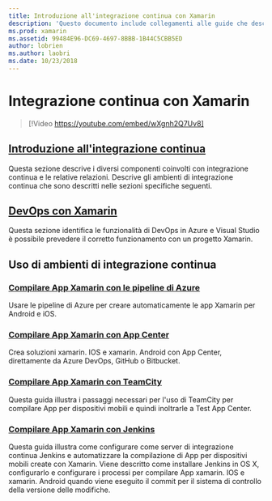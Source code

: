 ```yaml
---
title: Introduzione all'integrazione continua con Xamarin
description: 'Questo documento include collegamenti alle guide che descrivono l''integrazione continua con Xamarin. Contenuto collegato offre una panoramica dell''integrazione continua e illustra Jenkins, TeamCity e compilazione di App Center.'
ms.prod: xamarin
ms.assetid: 99484E96-DC69-4697-8BBB-1B44C5CBB5ED
author: lobrien
ms.author: laobri
ms.date: 10/23/2018
---
```


# <a name="continuous-integration-with-xamarin"></a>Integrazione continua con Xamarin

> [!Video https://youtube.com/embed/wXgnh2Q7Uv8]

## <a name="introduction-to-continuous-integrationtoolsciintro-to-cimd"></a>[Introduzione all'integrazione continua](~/tools/ci/intro-to-ci.md)

Questa sezione descrive i diversi componenti coinvolti con integrazione continua e le relative relazioni. Descrive gli ambienti di integrazione continua che sono descritti nelle sezioni specifiche seguenti.

## <a name="devops-with-xamarintoolscidevopsmd"></a>[DevOps con Xamarin](~/tools/ci/devops.md)

Questa sezione identifica le funzionalità di DevOps in Azure e Visual Studio è possibile prevedere il corretto funzionamento con un progetto Xamarin.

## <a name="working-with-continuous-integration-environments"></a>Uso di ambienti di integrazione continua

### <a name="build-xamarin-apps-with-azure-pipelineshttpsdocsmicrosoftcomazuredevopspipelineslanguagesxamarin"></a>[Compilare App Xamarin con le pipeline di Azure](https://docs.microsoft.com/azure/devops/pipelines/languages/xamarin/)

Usare le pipeline di Azure per creare automaticamente le app Xamarin per Android e iOS.

### <a name="build-xamarin-apps-using-app-centerhttpsdocsmicrosoftcomappcenterbuildxamarin"></a>[Compilare App Xamarin con App Center](https://docs.microsoft.com/appcenter/build/xamarin/)

Crea soluzioni xamarin. IOS e xamarin. Android con App Center, direttamente da Azure DevOps, GitHub o Bitbucket.

### <a name="build-xamarin-apps-with-teamcitytoolsciteamcitymd"></a>[Compilare App Xamarin con TeamCity](~/tools/ci/teamcity.md)

Questa guida illustra i passaggi necessari per l'uso di TeamCity per compilare App per dispositivi mobili e quindi inoltrarle a Test App Center.

### <a name="build-xamarin-apps-with-jenkinstoolscijenkins-walkthroughmd"></a>[Compilare App Xamarin con Jenkins](~/tools/ci/jenkins-walkthrough.md)

Questa guida illustra come configurare come server di integrazione continua Jenkins e automatizzare la compilazione di App per dispositivi mobili create con Xamarin. Viene descritto come installare Jenkins in OS X, configurarlo e configurare i processi per compilare App xamarin. IOS e xamarin. Android quando viene eseguito il commit per il sistema di controllo della versione delle modifiche.

